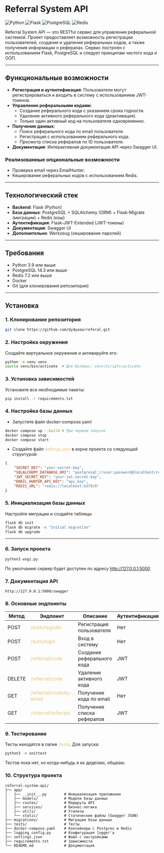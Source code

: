 # Referral System API

![Python](https://img.shields.io/badge/Python-3.12+-blue.svg)
![Flask](https://img.shields.io/badge/Flask-3.1+-green.svg)
![PostgreSQL](https://img.shields.io/badge/PostgreSQL-14.3+-lightgrey.svg)
![Redis](https://img.shields.io/badge/Redis-7.2+-red.svg)

Referral System API — это RESTful сервис для управления реферальной системой. Проект предоставляет возможность регистрации пользователей, создания и удаления реферальных кодов, а также получения информации о рефералах. Сервис построен с использованием Flask, PostgreSQL и следует принципам чистого кода и ООП.

---

## Функциональные возможности

- **Регистрация и аутентификация**: Пользователи могут регистрироваться и входить в систему с использованием JWT-токенов.
- **Управление реферальными кодами**: 
  - Создание реферального кода с указанием срока годности.
  - Удаление активного реферального кода (деактивация).
  - Только один активный код на пользователя одновременно.
- **Получение данных**:
  - Поиск реферального кода по email пользователя.
  - Регистрация с использованием реферального кода.
  - Просмотр списка рефералов по ID пользователя.
- **Документация**: Интерактивная документация API через Swagger UI.

### Реализованные опциональные возможности 
- Проверка email через EmailHunter.
- Кеширование реферальных кодов с использованием Redis.

---

## Технологический стек

- **Backend**: Flask (Python)
- **База данных**: PostgreSQL + SQLAlchemy (ORM) + Flask-Migrate (миграции) + Redis (кэш)
- **Аутентификация**: Flask-JWT-Extended (JWT-токены)
- **Документация**: Swagger UI
- **Дополнительно**: Werkzeug (хеширование паролей)

---

## Требования

- Python 3.9 или выше
- PostgreSQL 14.3 или выше
- Redis 7.2 или выше
- Docker
- Git (для клонирования репозитория)

---

## Установка

### 1. Клонирование репозитория
```bash
git clone https://github.com/dydyaaa/referal.git
```

### 2. Настройка окружения
Создайте виртуальное окружение и активируйте его:
```bash
python -m venv venv
source venv/bin/activate  # Для Windows: venv\Scripts\activate
```

### 3. Установка зависимостей
Установите все необходимые пакеты:
```bash
pip install -r requirements.txt
```

### 4. Настройка базы данных
* Запустите файл docker-compose.yaml
```bash
docker compose up --build # При первом запуске
docker compose stop
docker compose start
```
* Создайте файл <span style="color:#e6c07b;">settings.json</span> в корне проекта со следующей структурой:
```json
{
    "SECRET_KEY": "your-secret-key",
    "SQLALCHEMY_DATABASE_URI": "postgresql://user:password@localhost/referral_db",
    "JWT_SECRET_KEY": "your-jwt-secret-key",
    "EMAIL_HUNTER_API_KEY": "api_key",
    "REDIS_URL": "redis://localhost:6379/0"
}
```

### 5. Инициализация базы данных
Настройте миграции и создайте таблицы
```bash
flask db init
flask db migrate -m "Initial migration"
flask db upgrade
```
-----
### 6. Запуск проекта
```bash
python3 wsgi.py
```
По умолчанию сервер будет доступен по адресу <a href="http://127.0.0.1:5000" style="color:#e6c07b;">http://127.0.0.1:5000</a>
### 7. Документация API
```
http://127.0.0.1:5000/swagger
```
### 8. Основные эндпоинты
| Метод   | Эндпоинт                                                    | Описание                     | Аутентификация |
|---------|-------------------------------------------------------------|------------------------------|----------------|
| POST    | <span style="color:#e6c07b;">/auth/register</span>          | Регистрация пользователя     | Нет            |
| POST    | <span style="color:#e6c07b;">/auth/login</span>             | Вход в систему               | Нет            |
| POST    | <span style="color:#e6c07b;">/referral/code</span>          | Создание реферального кода   | JWT            |
| DELETE  | <span style="color:#e6c07b;">/referral/code</span>          | Удаление активного кода      | JWT            |
| GET     | <span style="color:#e6c07b;">/referral/code/by-email</span> | Получение кода по email      | Нет            |
| GET     | <span style="color:#e6c07b;">/referral/referrals</span>     | Получение списка рефералов   | JWT            |

### 9. Тестирование
Тесты находятся в папке <span style="color:#e6c07b;">/tests</span>. Для запуска:
```bash
python3 -m unittest
```
Тестов пока нет, но когда-нибудь я их деделаю, общеаю.

### 10. Структура проекта
```
referral-system-api/
├── app/
│   ├── __init__.py        # Инициализация приложения
│   ├── models/            # Модели базы данных
│   ├── routes/            # Маршруты API
│   ├── services/          # Бизнес-логика
│   ├── utils/             # Утилиты
│   └── static/            # Статические файлы (Swagger JSON)
├── migrations/            # Миграции базы данных
├── tests/                 # Тесты
├── docker-compose.yaml    # Контейнеры с Postgres и Redis
├── logging_config.py      # Конфигурация logger'a
├── settings.json          # Файл с настройками
├── requirements.txt       # Зависимости
└── README.md              # Документация
```




